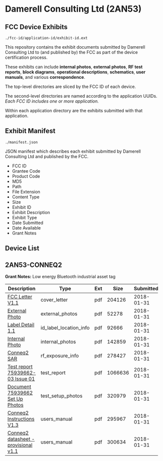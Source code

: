 # Damerell Consulting Ltd (2AN53)
## FCC Device Exhibits

```
./fcc-id/application-id/exhibit-id.ext
```

This repository contains the exhibit documents submitted by Damerell Consulting Ltd to (and published by) the FCC as part of the device certification process.

These exhibits can include **internal photos**, **external photos**, **RF test reports**, **block diagrams**, **operational descriptions**, **schematics**, **user manuals**, and various **correspondence**.

The top-level directories are sliced by the FCC ID of each device.

The second-level directories are named according to the application UUIDs. *Each FCC ID includes one or more application.*

Within each application directory are the exhibits submitted with that application. 

## Exhibit Manifest

```
./manifest.json
```

JSON manifest which describes each exhibit submitted by Damerell Consulting Ltd and published by the FCC.

- FCC ID
- Grantee Code
- Product Code
- MD5
- Path
- File Extension
- Content Type
- Size
- Exhibit ID
- Exhibit Description
- Exhibit Type
- Date Submitted
- Date Available
- Grant Notes

## Device List
## 2AN53-CONNEQ2
**Grant Notes:** Low energy Bluetooth industrial asset tag

| Description | Type | Ext | Size | Submitted | Available |
| ----------- | ---- | --- | ---- | --------- | --------- |
| [FCC Letter V1.1](2AN53-CONNEQ2/7df1ff3bce033a0cd7c30e8a75545590/3735134.pdf) | cover_letter | pdf | 204126 | 2018-01-31 | 2018-01-31 |
| [External Photo](2AN53-CONNEQ2/7df1ff3bce033a0cd7c30e8a75545590/3735120.pdf) | external_photos | pdf | 52278 | 2018-01-31 | 2018-01-31 |
| [Label Detail 1.1](2AN53-CONNEQ2/7df1ff3bce033a0cd7c30e8a75545590/3735119.pdf) | id_label_location_info | pdf | 92666 | 2018-01-31 | 2018-01-31 |
| [Internal  Photo](2AN53-CONNEQ2/7df1ff3bce033a0cd7c30e8a75545590/3735129.pdf) | internal_photos | pdf | 142859 | 2018-01-31 | 2018-01-31 |
| [Conneq2 SAR](2AN53-CONNEQ2/7df1ff3bce033a0cd7c30e8a75545590/3735131.pdf) | rf_exposure_info | pdf | 278427 | 2018-01-31 | 2018-01-31 |
| [Test report 75939662-03 Issue 01](2AN53-CONNEQ2/7df1ff3bce033a0cd7c30e8a75545590/3735125.pdf) | test_report | pdf | 1066636 | 2018-01-31 | 2018-01-31 |
| [Document 75939662 Set Up Photos](2AN53-CONNEQ2/7df1ff3bce033a0cd7c30e8a75545590/3735126.pdf) | test_setup_photos | pdf | 320979 | 2018-01-31 | 2018-01-31 |
| [Conneq2 Instructions V1.3](2AN53-CONNEQ2/7df1ff3bce033a0cd7c30e8a75545590/3735127.pdf) | users_manual | pdf | 295967 | 2018-01-31 | 2018-01-31 |
| [Conneq2 datasheet - provisional v1.1](2AN53-CONNEQ2/7df1ff3bce033a0cd7c30e8a75545590/3735128.pdf) | users_manual | pdf | 300634 | 2018-01-31 | 2018-01-31 |
